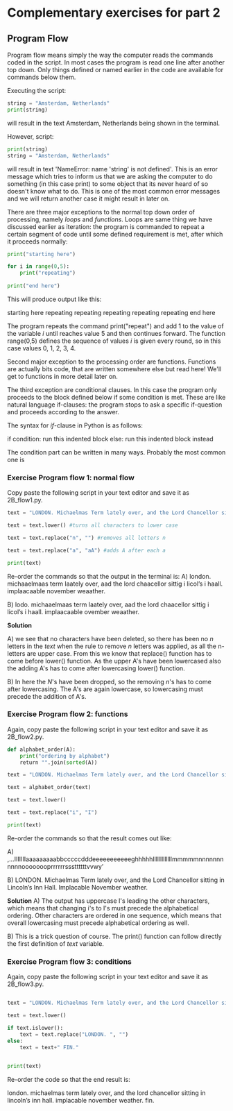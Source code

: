 # Complementary exercises for part 2

## Program Flow

Program flow means simply the way the computer reads the commands coded in the script. In most cases the program is read 
one line after another top down. Only things defined or named earlier in the code are available for commands below them.

Executing the script:
```python
string = "Amsterdam, Netherlands"
print(string)
```
will result in the text
Amsterdam, Netherlands
being shown in the terminal.

However, script:
```python
print(string)
string = "Amsterdam, Netherlands"
```
will result in text 
'NameError: name 'string' is not defined'.
This is an error message which tries to inform us that we are asking the computer to do something (in this case print) 
to some object that its never heard of so doesn't know what to do. This is one of the most common error messages and we
will return another case it might result in later on.

There are three major exceptions to the normal top down order of processing, namely _loops_ and _functions_. Loops are same
thing we have discussed earlier as iteration: the program is commanded to repeat a certain segment of code until some
defined requirement is met, after which it proceeds normally:

```python
print("starting here")

for i in range(0,5):
    print("repeating")
    
print("end here")
```
This will produce output like this:

starting here
repeating
repeating
repeating
repeating
repeating
end here

The program repeats the command print("repeat") and add 1 to the value of the variable _i_ until reaches value 5 and then 
continues forward. The function range(0,5) defines the sequence of values _i_ is given every round, so in this case values
0, 1, 2, 3, 4.

Second major exception to the processing order are functions. Functions are actually bits code, that are written 
somewhere else but read here! We'll get to functions in more detail later on.

The third exception are conditional clauses. In this case the program only proceeds to the block defined below if some condition is met. These are like natural language if-clauses: the program stops to ask a specific if-question and proceeds according to the answer.

The syntax for _if_-clause in Python is as follows:

if condition:
    run this indented block
else:
    run this indented block instead
    
The condition part can be written in many ways. Probably the most common one is 

### Exercise Program flow 1: normal flow

Copy paste the following script in your text editor and save it as 2B_flow1.py.

```python
text = "LONDON. Michaelmas Term lately over, and the Lord Chancellor sitting in Lincoln’s Inn Hall. Implacable November weather."

text = text.lower() #turns all characters to lower case

text = text.replace("n", "") #removes all letters n 

text = text.replace("a", "aA") #adds A after each a

print(text)
```
Re-order the commands so that the output in the terminal is:
A) london. michaaelmaas term laately over, aad the lord chaacellor sittig i licol’s i haall. implaacaable november weaather.

B) lodo. michaaelmaas term laately over, aad the lord chaacellor sittig i licol’s i haall. implaacaable ovember weaather.

**Solution**

A) we see that no characters have been deleted, so there has been no _n_ letters in the _text_ when the rule to remove _n_ letters was applied, as all the n-letters are upper case. From this we know that replace() function has to come before lower() function. As the upper A's have been lowercased also the adding A's has to come after lowercasing lower() function.

B) In here the _N_'s have been dropped, so the removing _n_'s has to come after lowercasing. The A's are again lowercase, so lowercasing must precede the addition of A's.


### Exercise Program flow 2: functions
Again, copy paste the following script in your text editor and save it as 2B_flow2.py.

```python
def alphabet_order(A):
    print("ordering by alphabet")
    return "".join(sorted(A))

text = "LONDON. Michaelmas Term lately over, and the Lord Chancellor sitting in Lincoln’s Inn Hall. Implacable November weather."

text = alphabet_order(text) 

text = text.lower()

text = text.replace("i", "I")

print(text)
```
Re-order the commands so that the result comes out like:

A)                 ,...IIIIIIIaaaaaaaaabbcccccdddeeeeeeeeeeeghhhhhlllllllllllllmmmmmnnnnnnnnnnnoooooooprrrrrrsssttttttvvwy’

B) LONDON. Michaelmas Term lately over, and the Lord Chancellor sitting in Lincoln’s Inn Hall. Implacable November weather.

**Solution**
A) The output has uppercase I's leading the other characters, which means that changing i's to I's must precede the alphabetical ordering. Other characters are ordered in one sequence, which means that overall lowercasing must precede alphabetical ordering as well.

B) This is a trick question of course. The print() function can follow directly the first definition of _text_ variable.


### Exercise Program flow 3: conditions

Again, copy paste the following script in your text editor and save it as 2B_flow3.py.

```python

text = "LONDON. Michaelmas Term lately over, and the Lord Chancellor sitting in Lincoln’s Inn Hall. Implacable November weather."

text = text.lower()

if text.islower():
    text = text.replace("LONDON. ", "")
else:
    text = text+" FIN."
    

print(text)
```

Re-order the code so that the end result is:

london. michaelmas term lately over, and the lord chancellor sitting in lincoln’s inn hall. implacable november weather. fin.





